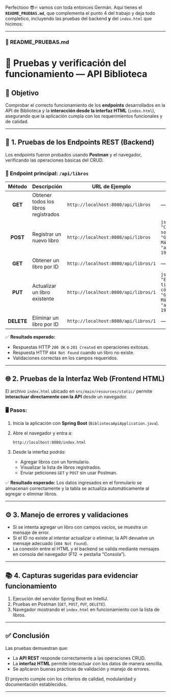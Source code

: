 Perfectooo 😎🔥 vamos con toda entonces Germán.
Aquí tienes el **`README_PRUEBAS.md`**, que complementa el punto 4 del trabajo y deja todo completico, incluyendo las pruebas del backend **y** del `index.html` que hicimos:

---

### 📘 **README_PRUEBAS.md**

# 🧪 Pruebas y verificación del funcionamiento — API Biblioteca

## 📌 Objetivo

Comprobar el correcto funcionamiento de los **endpoints** desarrollados en la API de Biblioteca y la **interacción desde la interfaz HTML** (`index.html`), asegurando que la aplicación cumpla con los requerimientos funcionales y de calidad.

---

## 🚀 1. Pruebas de los Endpoints REST (Backend)

Los endpoints fueron probados usando **Postman** y el navegador, verificando las operaciones básicas del CRUD.

### 📍 Endpoint principal: `/api/libros`

|   Método   | Descripción                          | URL de Ejemplo                       | Cuerpo (Body)                                                                                                         |
| :--------: | ------------------------------------ | ------------------------------------ | --------------------------------------------------------------------------------------------------------------------- |
|   **GET**  | Obtener todos los libros registrados | `http://localhost:8080/api/libros`   | —                                                                                                                     |
|  **POST**  | Registrar un nuevo libro             | `http://localhost:8080/api/libros`   | `json { "titulo": "Cien años de soledad", "autor": "Gabriel García Márquez", "anioPublicacion": 1967 } `              |
|   **GET**  | Obtener un libro por ID              | `http://localhost:8080/api/libros/1` | —                                                                                                                     |
|   **PUT**  | Actualizar un libro existente        | `http://localhost:8080/api/libros/1` | `json { "titulo": "El amor en los tiempos del cólera", "autor": "Gabriel García Márquez", "anioPublicacion": 1985 } ` |
| **DELETE** | Eliminar un libro por ID             | `http://localhost:8080/api/libros/1` | —                                                                                                                     |

✅ **Resultado esperado:**

* Respuestas HTTP `200 OK` o `201 Created` en operaciones exitosas.
* Respuesta HTTP `404 Not Found` cuando un libro no existe.
* Validaciones correctas en los campos requeridos.

---

## 🌐 2. Pruebas de la Interfaz Web (Frontend HTML)

El archivo `index.html` ubicado en `src/main/resources/static/` permite **interactuar directamente con la API** desde un navegador.

### 🖥️ Pasos:

1. Inicia la aplicación con **Spring Boot** (`BibliotecaApiApplication.java`).
2. Abre el navegador y entra a:

   ```
   http://localhost:8080/index.html
   ```
3. Desde la interfaz podrás:

    * Agregar libros con un formulario.
    * Visualizar la lista de libros registrados.
    * Enviar peticiones `GET` y `POST` sin usar Postman.

✅ **Resultado esperado:**
Los datos ingresados en el formulario se almacenan correctamente y la tabla se actualiza automáticamente al agregar o eliminar libros.

---

## ⚙️ 3. Manejo de errores y validaciones

* Si se intenta agregar un libro con campos vacíos, se muestra un mensaje de error.
* Si el ID no existe al intentar actualizar o eliminar, la API devuelve un mensaje adecuado (`404 Not Found`).
* La conexión entre el HTML y el backend se valida mediante mensajes en consola del navegador (F12 → pestaña “Consola”).

---

## 📚 4. Capturas sugeridas para evidenciar funcionamiento

1. Ejecución del servidor Spring Boot en IntelliJ.
2. Pruebas en Postman (`GET`, `POST`, `PUT`, `DELETE`).
3. Navegador mostrando el `index.html` en funcionamiento con la lista de libros.

---

## ✅ Conclusión

Las pruebas demuestran que:

* La **API REST** responde correctamente a las operaciones CRUD.
* La **interfaz HTML** permite interactuar con los datos de manera sencilla.
* Se aplicaron buenas prácticas de validación y manejo de errores.

El proyecto cumple con los criterios de calidad, modularidad y documentación establecidos.

---

